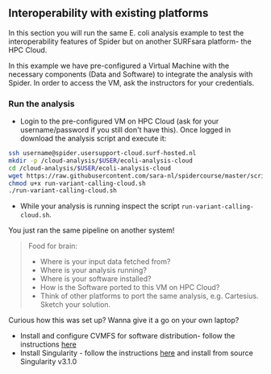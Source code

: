 ## Interoperability with existing platforms 

In this section you will run the same E. coli analysis example to test the interoperability features of Spider but on another SURFsara platform- the HPC Cloud.

In this example we have pre-configured a Virtual Machine with the necessary components (Data and Software) to integrate the analysis with Spider. In order to access the VM, ask the instructors for your credentials. 

### Run the analysis

* Login to the pre-configured VM on HPC Cloud (ask for your username/password if you still don't have this). Once logged in download the analysis script and execute it:

```sh
ssh username@spider.usersupport-cloud.surf-hosted.nl 
mkdir -p /cloud-analysis/$USER/ecoli-analysis-cloud
cd /cloud-analysis/$USER/ecoli-analysis-cloud
wget https://raw.githubusercontent.com/sara-nl/spidercourse/master/scripts/run-variant-calling-cloud.sh
chmod u+x run-variant-calling-cloud.sh
./run-variant-calling-cloud.sh
```

* While your analysis is running inspect the script `run-variant-calling-cloud.sh`.  

You just ran the same pipeline on another system!

> Food for brain:
> - Where is your input data fetched from?
> - Where is your analysis running?
> - Where is your software installed? 
> - How is the Software ported to this VM on HPC Cloud?
> - Think of other platforms to port the same analysis, e.g. Cartesius. Sketch your solution.

Curious how this was set up? Wanna give it a go on your own laptop?
 - Install and configure CVMFS for software distribution- follow the instructions [here](http://doc.grid.surfsara.nl/en/latest/Pages/Advanced/softdrive_on_laptop.html#softdrive-on-laptop)
 - Install Singularity - follow the instructions [here](https://sylabs.io/guides/3.0/user-guide/installation.html) and install from source Singularity v3.1.0
